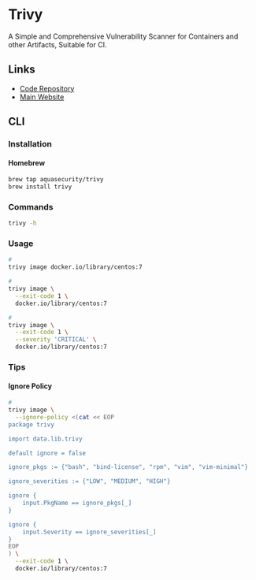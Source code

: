 # Trivy

A Simple and Comprehensive Vulnerability Scanner for Containers and other Artifacts, Suitable for CI.

## Links

- [Code Repository](https://github.com/aquasecurity/trivy)
- [Main Website](https://aquasecurity.github.io/trivy/)

## CLI

### Installation

#### Homebrew

```sh
brew tap aquasecurity/trivy
brew install trivy
```

### Commands

```sh
trivy -h
```

### Usage

```sh
#
trivy image docker.io/library/centos:7

#
trivy image \
  --exit-code 1 \
  docker.io/library/centos:7

#
trivy image \
  --exit-code 1 \
  --severity 'CRITICAL' \
  docker.io/library/centos:7
```

### Tips

#### Ignore Policy

```sh
#
trivy image \
  --ignore-policy <(cat << EOP
package trivy

import data.lib.trivy

default ignore = false

ignore_pkgs := {"bash", "bind-license", "rpm", "vim", "vim-minimal"}

ignore_severities := {"LOW", "MEDIUM", "HIGH"}

ignore {
	input.PkgName == ignore_pkgs[_]
}

ignore {
	input.Severity == ignore_severities[_]
}
EOP
) \
  --exit-code 1 \
  docker.io/library/centos:7
```

